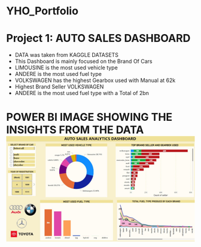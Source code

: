 # YHO_Portfolio
# Project 1: AUTO SALES DASHBOARD

* DATA was taken from KAGGLE DATASETS
* This Dashboard is mainly focused on the Brand Of Cars
* LIMOUSINE is the most used vehicle type
* ANDERE is the most used fuel type
* VOLKSWAGEN has the highest Gearbox used with Manual at 62k
* Highest Brand Seller VOLKSWAGEN
* ANDERE is the most used fuel type with a Total of 2bn 

# POWER BI IMAGE SHOWING THE INSIGHTS FROM THE DATA ![](Images/Autosales.jpg)

